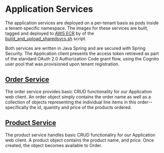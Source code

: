 # Application Services

The application services are deployed on a per-tenant basis as pods inside a tenant-specific namespace. The images for these services are built, tagged and deployed to [AWS ECR](https://aws.amazon.com/ecr/) by of the [build_and_upload_sharedsvcs.sh](../../resources/build_and_upload_sharedsvcs.sh) script.

Both services are written in Java Spring and are secured with Spring Security. The Application client presents the access token retrieved as part of the standard OAuth 2.0 Authorization Code grant flow, using the Cognito user pool that was provisioned upon tenant registration.

## [Order Service](./order-service)

The order service provides basic CRUD functionality for our Application web client. An order object simply contains the order name as well as a collection of objects representing the individual line items in this order--specifically the id, quantity and price of the products ordered.

## [Product Service](./product-service)

The product service handles basic CRUD functionaliry for our Application web client. A product object contains the product name, and price. Once created, the object becomes available to Order. 

